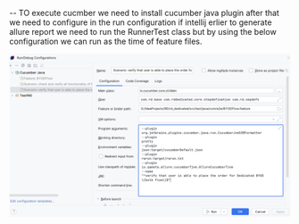 -- TO execute cucmber we need to install cucumber java plugin
after that we need to configure in the run configuration if intellij
erlier to generate allure report we need to run the RunnerTest class
but by using the below configuration we can run as the time of feature files. 

![img_2.png](utility/img_2.png)

